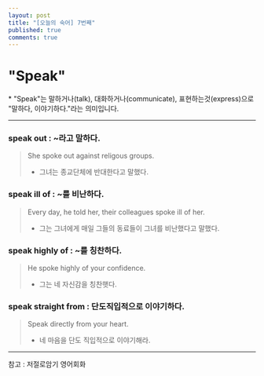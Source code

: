 ```yaml
---
layout: post
title: "[오늘의 숙어] 7번째"
published: true
comments: true
---
```


# "Speak"

<p class="message">
    * "Speak"는 말하거나(talk), 대화하거나(communicate), 표현하는것(express)으로 "말하다, 이야기하다."라는 의미입니다.
</p>

---

### speak out : ~라고 말하다.

> She spoke out against religous groups.
>
> - 그녀는 종교단체에 반대한다고 말했다.

### speak ill of : ~를 비난하다.

> Every day, he told her, their colleagues spoke ill of her.
>
> - 그는 그녀에게 매일 그들의 동료들이 그녀를 비난했다고 말했다.

### speak highly of : ~를 칭찬하다.

> He spoke highly of your confidence.
>
> - 그는 네 자신감을 칭찬햇다.

### speak straight from : 단도직입적으로 이야기하다.

> Speak directly from your heart.
>
> - 네 마음을 단도 직입적으로 이야기해라.

---

참고 : 저절로암기 영어회화
